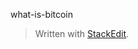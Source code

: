 what-is-bitcoin


> Written with [StackEdit](https://stackedit.io/).
<!--stackedit_data:
eyJoaXN0b3J5IjpbLTYyNzM1ODc2XX0=
-->